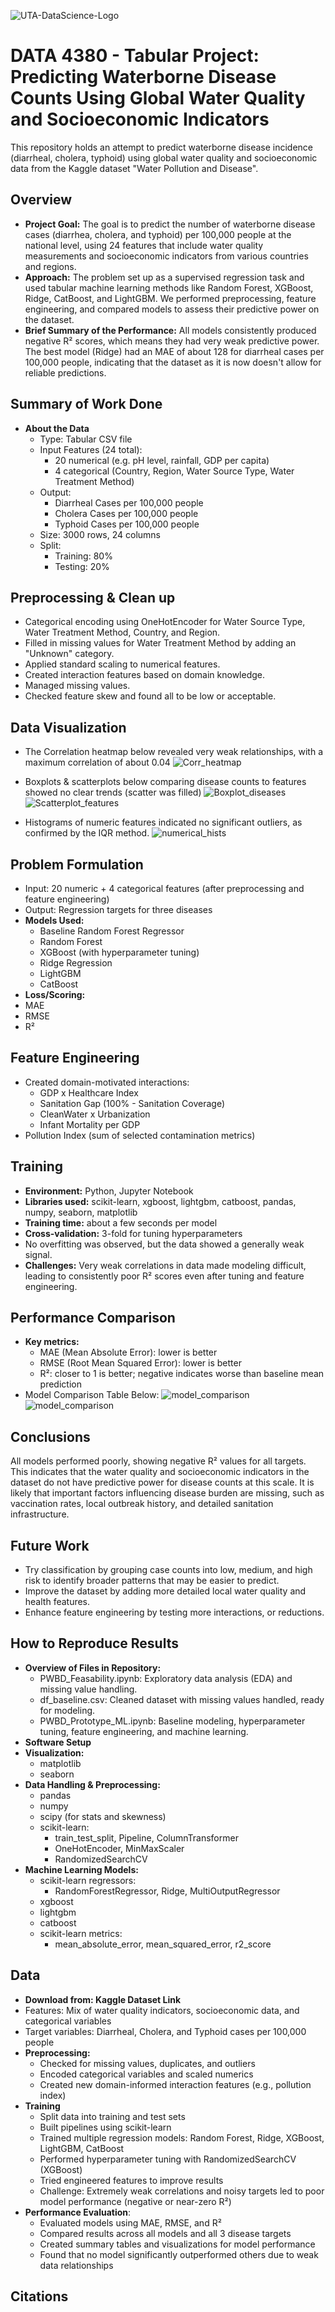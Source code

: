 ![UTA-DataScience-Logo](https://github.com/dareli/DATA3402.Spring.2024/assets/123596270/0cb941d4-8a3b-4382-9dd0-22c28edbb8a5)

# **DATA 4380 - Tabular Project: Predicting Waterborne Disease Counts Using Global Water Quality and Socioeconomic Indicators**
This repository holds an attempt to predict waterborne disease incidence (diarrheal, cholera, typhoid) using global water quality and socioeconomic data from the Kaggle dataset "Water Pollution and Disease".

## **Overview** 
- **Project Goal:** The goal is to predict the number of waterborne disease cases (diarrhea, cholera, and typhoid) per 100,000 people at the national level, using 24 features that include water quality measurements and socioeconomic indicators from various countries and regions.
- **Approach:** The problem set up as a supervised regression task and used tabular machine learning methods like Random Forest, XGBoost, Ridge, CatBoost, and LightGBM. We performed preprocessing, feature engineering, and compared models to assess their predictive power on the dataset.
- **Brief Summary of the Performance:** All models consistently produced negative R² scores, which means they had very weak predictive power. The best model (Ridge) had an MAE of about 128 for diarrheal cases per 100,000 people, indicating that the dataset as it is now doesn't allow for reliable predictions.

## **Summary of Work Done**
- **About the Data**
  - Type: Tabular CSV file
  - Input Features (24 total):
    - 20 numerical (e.g. pH level, rainfall, GDP per capita)
    - 4 categorical (Country, Region, Water Source Type, Water Treatment Method)
  - Output:
    - Diarrheal Cases per 100,000 people
    - Cholera Cases per 100,000 people
    - Typhoid Cases per 100,000 people
  - Size: 3000 rows, 24 columns
  - Split:
    - Training: 80%
    - Testing: 20%
   
## **Preprocessing & Clean up**
- Categorical encoding using OneHotEncoder for Water Source Type, Water Treatment Method, Country, and Region.
- Filled in missing values for Water Treatment Method by adding an "Unknown" category.
- Applied standard scaling to numerical features.
- Created interaction features based on domain knowledge.
- Managed missing values.
- Checked feature skew and found all to be low or acceptable.

## **Data Visualization**
- The Correlation heatmap below revealed very weak relationships, with a maximum correlation of about 0.04
![Corr_heatmap](pngs/num_corr.png) 

- Boxplots & scatterplots below comparing disease counts to features showed no clear trends (scatter was filled)
![Boxplot_diseases](pngs/cases_box.png)
![Scatterplot_features](pngs/features_scatter.png)

- Histograms of numeric features indicated no significant outliers, as confirmed by the IQR method.
![numerical_hists](pngs/nums_hist.png)

## **Problem Formulation**
- Input: 20 numeric + 4 categorical features (after preprocessing and feature engineering)
- Output: Regression targets for three diseases
- **Models Used:**
  - Baseline Random Forest Regressor
  - Random Forest
  - XGBoost (with hyperparameter tuning)
  - Ridge Regression
  - LightGBM
  - CatBoost
-  **Loss/Scoring:**
  - MAE
  - RMSE
  - R²

## **Feature Engineering**
- Created domain-motivated interactions:
  - GDP x Healthcare Index
  - Sanitation Gap (100% - Sanitation Coverage)
  - CleanWater x Urbanization
  - Infant Mortality per GDP
- Pollution Index (sum of selected contamination metrics)

## **Training**
- **Environment:** Python, Jupyter Notebook
- **Libraries used:** scikit-learn, xgboost, lightgbm, catboost, pandas, numpy, seaborn, matplotlib
- **Training time:** about a few seconds per model
- **Cross-validation:** 3-fold for tuning hyperparameters
- No overfitting was observed, but the data showed a generally weak signal.
- **Challenges:** Very weak correlations in data made modeling difficult, leading to consistently poor R² scores even after tuning and feature engineering.

## **Performance Comparison** 
- **Key metrics:**
  - MAE (Mean Absolute Error): lower is better
  - RMSE (Root Mean Squared Error): lower is better
  - R²: closer to 1 is better; negative indicates worse than baseline mean prediction
- Model Comparison Table Below:
  ![model_comparison](pngs/ml_models.png)
  ![model_comparison](pngs/comparisons_table.png)

## **Conclusions** 
All models performed poorly, showing negative R² values for all targets. This indicates that the water quality and socioeconomic indicators in the dataset do not have predictive power for disease counts at this scale. It is likely that important factors influencing disease burden are missing, such as vaccination rates, local outbreak history, and detailed sanitation infrastructure.

## **Future Work**
- Try classification by grouping case counts into low, medium, and high risk to identify broader patterns that may be easier to predict.
- Improve the dataset by adding more detailed local water quality and health features.
- Enhance feature engineering by testing more interactions, or reductions.

## **How to Reproduce Results** 
- **Overview of Files in Repository:**
  - PWBD_Feasability.ipynb: Exploratory data analysis (EDA) and missing value handling.
  - df_baseline.csv: Cleaned dataset with missing values handled, ready for modeling.
  - PWBD_Prototype_ML.ipynb: Baseline modeling, hyperparameter tuning, feature engineering, and machine learning.
- **Software Setup**
- **Visualization:**
  - matplotlib
  - seaborn
- **Data Handling & Preprocessing:**
  - pandas
  - numpy
  - scipy (for stats and skewness)
  - scikit-learn:
    - train_test_split, Pipeline, ColumnTransformer
    - OneHotEncoder, MinMaxScaler
    - RandomizedSearchCV
- **Machine Learning Models:**
  - scikit-learn regressors:
    - RandomForestRegressor, Ridge, MultiOutputRegressor
  - xgboost
  - lightgbm
  - catboost
  - scikit-learn metrics:
    - mean_absolute_error, mean_squared_error, r2_score

## **Data**
- **Download from: Kaggle Dataset Link**
- Features: Mix of water quality indicators, socioeconomic data, and categorical variables
- Target variables: Diarrheal, Cholera, and Typhoid cases per 100,000 people
- **Preprocessing:**
  - Checked for missing values, duplicates, and outliers
  - Encoded categorical variables and scaled numerics
  - Created new domain-informed interaction features (e.g., pollution index)
- **Training**
  - Split data into training and test sets
  - Built pipelines using scikit-learn
  - Trained multiple regression models: Random Forest, Ridge, XGBoost, LightGBM, CatBoost
  - Performed hyperparameter tuning with RandomizedSearchCV (XGBoost)
  - Tried engineered features to improve results
  - Challenge: Extremely weak correlations and noisy targets led to poor model performance (negative or near-zero R²)
- **Performance Evaluation**:
  - Evaluated models using MAE, RMSE, and R²
  -  Compared results across all models and all 3 disease targets
  -  Created summary tables and visualizations for model performance
  -  Found that no model significantly outperformed others due to weak data relationships

## **Citations**


